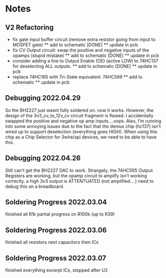 # Notes

## V2 Refactoring
* fix gate input buffer circuit (remove extra resistor going from input to MOSFET gate)
** add to schematic [DONE]
** update in pcb
* fix CV Output circuit: swap the positive and negative inputs of the opamps (stupid mistake)
** add to schematic [DONE]
** update in pcb
* consider adding a line to Output Enable (OE) (active LOW) to 74HC137 for deselecting ALL outputs.
** add to schematic [DONE]
** update in pcb
* replace 74HC165 with Tri-State equivalent: 74HC589
** add to schematic
** update in pcb

## Debugging 2022.04.29
So the BH2227 just wasnt fully soldered on. now it works. However, the design of the 3v3_cv_to_12v_cv circuit fragment is flawed.
I accidentally swapped the positive and negative op amp inputs....oops.
Also, I'm running into some annoying issues due to the fact that the demux chip (hc137) isn't wired up to
support deselection (everything goes HIGH). When using this chip as a Chip Selector for 3wire/spi
devices, we need to be able to have this.

## Debugging 2022.04.26
Still can't get the BH2227 DAC to work.
Strangely, the 74HC595 Output Registers are working, but the opamp circuit to amplify
isn't working correctly. a high 3v3 output is ATTENTUATED (not amplified....)
need to debug this on a breadboard.

## Soldering Progress 2022.03.04
finished all R1k
partial progress on R100k (up to R39)

## Soldering Progress 2022.03.06
finished all resistors
next capacitors then ICs

## Soldering Progress 2022.03.07
finished everything excerpt ICs,
stopped after U2

